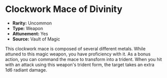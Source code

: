# Clockwork Mace of Divinity

- **Rarity:** Uncommon
- **Type:** Weapon
- **Attunement:** Yes
- **Source:** Vault of Magic

This clockwork mace is composed of several different metals. While attuned to this magic weapon, you have proficiency with it. As a bonus action, you can command the mace to transform into a trident. When you hit with an attack using this weapon's trident form, the target takes an extra 1d6 radiant damage.
